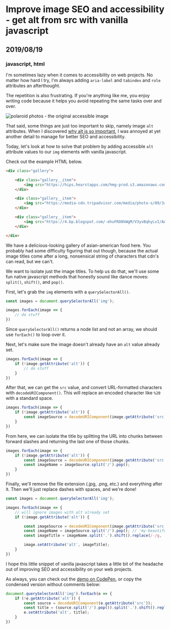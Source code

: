 # Improve image SEO and accessibility - get alt from src with vanilla javascript
## 2019/08/19
### javascript, html

I'm sometimes lazy when it comes to accessibility on web projects. No matter how hard I try, I'm always adding `aria-label` and `tabindex` and `role` attributes an afterthought.

The repetition is also frustrating. If you're anything like me, you enjoy writing code because it helps you avoid repeating the same tasks over and over.

![polaroid photos - the original accessible image](/_images/blog/polaroids.jpg)

That said, some things are just too important to skip, namely image `alt` attributes. When I discovered [why alt is so important](https://moz.com/learn/seo/alt-text), I was annoyed at yet another detail to manage for better SEO and accessibility.

Today, let's look at how to solve that problem by adding accessible `alt` attribute values to our `img` elements with vanilla javascript.

Check out the example HTML below.

```html
<div class="gallery">

    <div class="gallery__item">
        <img src="https://hips.hearstapps.com/hmg-prod.s3.amazonaws.com/_images/wboc-2-media-approved-preview-1521054875.jpeg?crop=1.00xw:0.870xh;0,0.130xh&resize=1080:*">
    </div>

    <div class="gallery__item">
        <img src="https://media-cdn.tripadvisor.com/media/photo-s/09/3a/1b/8a/sesame-chicken-yum.jpg">
    </div>

    <div class="gallery__item">
        <img src="https://4.bp.blogspot.com/-ehuFRO8kWgM/V3yvBqhyLvI/AAAAAAAAwQY/-eaVSQkLFs8ioHS53M_Hjxj7DJuj-pWFQCLcB/w1200-h630-p-k-no-nu/pei-wei-summer-salads.jpg">
    </div>

</div>
```

We have a delicious-looking gallery of asian-american food here. You probably had some difficulty figuring that out though, because the actual image titles come after a long, nonsensical string of characters that cdn's can read, but we can't.

We want to isolate just the image titles. To help us do that, we'll use some fun native javascript methods that honestly sound like dance moves: `split()`, `shift()`, and `pop()`.

First, let's grab the `img` elements with a `querySelectorAll()`.

```javascript
const images = document.querySelectorAll('img');

images.forEach(image => {
    // do stuff
})
```

Since `querySelectorAll()` returns a node list and not an array, we should use `forEach()` to loop over it.

Next, let's make sure the image doesn't already have an `alt` value already set.

```javascript
images.forEach(image => {
    if (!image.getAttribute('alt')) {
        // do stuff
    }
})
```

After that, we can get the `src` value, and convert URL-formatted characters with `decodeURIComponent()`. This will replace an encoded character like `%20` with a standard space.

```javascript
images.forEach(image => {
    if (!image.getAttribute('alt')) {
        const imageSource = decodeURIComponent(image.getAttribute('src'));
    }
})
```

From here, we can isolate the title by splitting the URL into chunks between forward slashes and returning the last one of those chunks.

```javascript
images.forEach(image => {
    if (!image.getAttribute('alt')) {
        const imageSource = decodeURIComponent(image.getAttribute('src'));
        const imageName = imageSource.split('/').pop();
    }
})
```

Finally, we'll remove the file extension (.jpg, .png, etc.) and everything after it. Then we'll just replace dashes with spaces, and we're done!

```javascript
const images = document.querySelectorAll('img');

images.forEach(image => {
    // will ignore images with alt already set
    if (!image.getAttribute('alt')) {

        const imageSource = decodeURIComponent(image.getAttribute('src'));
        const imageName = imageSource.split('/').pop(); // 'my-beautiful-image.jpg?format=small'
        const imageTitle = imageName.split('.').shift().replace(/-/g, ' '); // 'my beautiful image'

        image.setAttribute('alt', imageTitle);
    }
})
```

I hope this little snippet of vanilla javascript takes a little bit of the headache out of improving SEO and accessibility on your web projects.

As always, you can check out the [demo on CodePen](https://codepen.io/bradeneast/pen/ZEzpLNg), or copy the condensed version without comments below:

```javascript
document.querySelectorAll('img').forEach(e => {
    if (!e.getAttribute('alt')) {
        const source = decodeURIComponent(e.getAttribute('src'));
        const title = (source.split('/').pop()).split('.').shift().replace(/-/g, ' ');
        e.setAttribute('alt', title);
    }
})
```